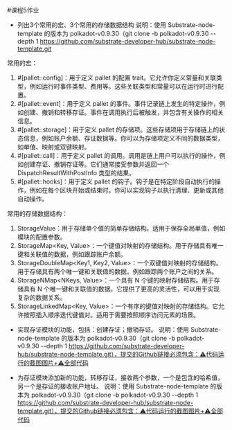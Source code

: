 #课程5作业

- 列出3个常用的宏、3个常用的存储数据结构
说明：使用 Substrate-node-template 的版本为 polkadot-v0.9.30（git clone -b polkadot-v0.9.30 --depth 1 https://github.com/substrate-developer-hub/substrate-node-template.git

常用的宏：
1. #[pallet::config]：用于定义 pallet 的配置 trait。它允许你定义常量和关联类型，例如运行时事件类型、费用等。这些关联类型和常量可以在运行时进行配置。
2. #[pallet::event]：用于定义 pallet 的事件。事件记录链上发生的特定操作，例如创建、撤销和转移存证。事件在调用执行后被触发，并包含有关操作的相关信息。
3. #[pallet::storage]：用于定义 pallet 的存储项。这些存储项用于存储链上的状态信息，例如账户余额、存证数据等。你可以为存储项定义不同的数据类型，如单值、映射或双键映射。
4. #[pallet::call]：用于定义 pallet 的调用。调用是链上用户可以执行的操作，例如创建存证、撤销存证等。它们通常接受参数并返回一个 DispatchResultWithPostInfo 类型的结果。
5. #[pallet::hooks]：用于定义 pallet 的钩子。钩子是在特定阶段自动执行的操作，例如在每个区块开始或结束时。你可以实现钩子以执行清理、更新或其他自动操作。

常用的存储数据结构：
1. StorageValue<T>：用于存储单个值的简单存储结构。适用于保存全局单值，例如模块的配置参数。
2. StorageMap<Key, Value>：一个键值对映射的存储结构。用于存储具有唯一键和关联值的数据，例如跟踪账户余额。
3. StorageDoubleMap<Key1, Key2, Value>：一个双键值对映射的存储结构。用于存储具有两个唯一键和关联值的数据，例如跟踪两个账户之间的关系。
4. StorageNMap<NKeys, Value>：一个具有 N 个键的映射存储结构。用于存储具有 N 个唯一键和关联值的数据。它提供了更高的灵活性，可以用于实现复杂的数据关系。
5. StorageLinkedMap<Key, Value>：一个有序的键值对映射的存储结构。它允许按照插入顺序迭代键值对。适用于需要按照顺序访问元素的场景。

- 实现存证模块的功能，包括：创建存证；撤销存证。
说明：使用 Substrate-node-template 的版本为 polkadot-v0.9.30（git clone -b polkadot-v0.9.30 --depth 1 https://github.com/substrate-developer-hub/substrate-node-template.git），提交的Github链接必须包含：⚠️代码运行的截图图片+⚠️全部代码

- 为存证模块添加新的功能，转移存证，接收两个参数，一个是包含的哈希值，另一个是存证的接收账户地址。
说明：使用 Substrate-node-template 的版本为 polkadot-v0.9.30（git clone -b polkadot-v0.9.30 --depth 1 https://github.com/substrate-developer-hub/substrate-node-template.git），提交的Github链接必须包含：⚠️代码运行的截图图片+⚠️全部代码
